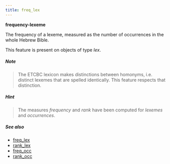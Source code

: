 ```yaml
---
title: freq_lex
---
```


**frequency-lexeme**

The frequency of a lexeme, measured as the number of occurrences in the whole Hebrew Bible.

This feature is present on objects of type *lex*.

##### Note
> The ETCBC lexicon makes distinctions between homonyms, i.e. distinct lexemes that are spelled identically.
This feature respects that distinction.

##### Hint
> The measures *frequency* and *rank* have been computed for *lexemes* and *occurrences*.
    
##### See also
 
* [freq_lex](freq_lex)
* [rank_lex](rank_lex)
* [freq_occ](freq_occ)
* [rank_occ](rank_occ)

